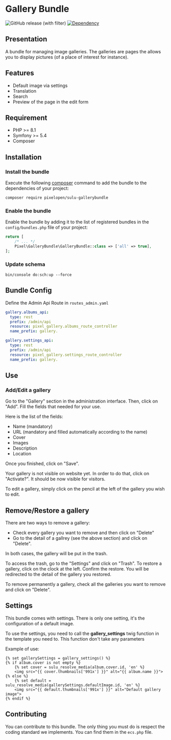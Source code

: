 # Gallery Bundle

![GitHub release (with filter)](https://img.shields.io/github/v/release/Pixel-Open/sulu-gallerybundle?style=for-the-badge)
[![Dependency](https://img.shields.io/badge/sulu-2.5-cca000.svg?style=for-the-badge)](https://sulu.io/)

## Presentation

A bundle for managing image galleries.
The galleries are pages the allows you to display pictures (of a place of interest for instance). 

## Features
* Default image via settings
* Translation
* Search
* Preview of the page in the edit form

## Requirement

* PHP >= 8.1
* Symfony >= 5.4
* Composer

## Installation

### Install the bundle

Execute the following [composer](https://getcomposer.org/) command to add the bundle to the dependencies of your
project:

```bash
composer require pixelopen/sulu-gallerybundle
```

### Enable the bundle

Enable the bundle by adding it to the list of registered bundles in the `config/bundles.php` file of your project:

 ```php
 return [
     /* ... */
     Pixel\GalleryBundle\GalleryBundle::class => ['all' => true],
 ];
 ```

### Update schema
```shell script
bin/console do:sch:up --force
```

## Bundle Config

Define the Admin Api Route in `routes_admin.yaml`
```yaml
gallery.albums_api:
  type: rest
  prefix: /admin/api
  resource: pixel_gallery.albums_route_controller
  name_prefix: gallery.

gallery.settings_api:
  type: rest
  prefix: /admin/api
  resource: pixel_gallery.settings_route_controller
  name_prefix: gallery.
```

## Use
### Add/Edit a gallery
Go to the "Gallery" section in the administration interface. Then, click on "Add".
Fill the fields that needed for your use.

Here is the list of the fields:
* Name (mandatory)
* URL (mandatory and filled automatically according to the name)
* Cover
* Images
* Description
* Location

Once you finished, click on "Save".

Your gallery is not visible on website yet. In order to do that, click on "Activate?". It should be now visible for visitors.

To edit a gallery, simply click on the pencil at the left of the gallery you wish to edit.

## Remove/Restore a gallery

There are two ways to remove a gallery:
* Check every gallery you want to remove and then click on "Delete"
* Go to the detail of a gallrey (see the above section) and click on "Delete".

In both cases, the gallery will be put in the trash.

To access the trash, go to the "Settings" and click on "Trash".
To restore a gallery, click on the clock at the left. Confirm the restore. You will be redirected to the detail of the gallery you restored.

To remove permanently a gallery, check all the galleries you want to remove and click on "Delete".

## Settings

This bundle comes with settings. There is only one setting, it's the configuration of a default image.

To use the settings, you need to call the **gallery_settings** twig function in the template you need to.
This function don't take any parameters

Example of use:

```twig
{% set gallerySettings = gallery_settings() %}
{% if album.cover is not empty %}
    {% set cover = sulu_resolve_media(album.cover.id, 'en' %}
    <img src="{{ cover.thumbnails['991x'] }}" alt="{{ album.name }}">
{% else %}
    {% set default = sulu_resolve_media(gallerySettings.defaultImage.id, 'en' %}
    <img src="{{ default.thumbnails['991x'] }}" alt="Default gallery image">
{% endif %} 
```

## Contributing
You can contribute to this bundle. The only thing you must do is respect the coding standard we implements.
You can find them in the `ecs.php` file.
